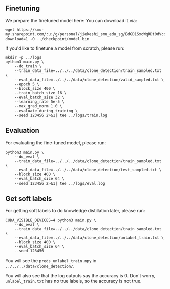 ## Finetuning
We prepare the finetuned model here:
You can download it via:
```
wget https://smu-my.sharepoint.com/:u:/g/personal/jiekeshi_smu_edu_sg/EdGD1SxoWqRDt0dVcqNO0TwBAluQj0KJA2DE9swMwUHkng?download=1 -O ../checkpoint/model.bin
```
If you'd like to finetune a model from scratch, please run:
```
mkdir -p ../logs
python3 main.py \
    --do_train \
    --train_data_file=../../../data/clone_detection/train_sampled.txt \
    --eval_data_file=../../../data/clone_detection/valid_sampled.txt \
    --epoch 5 \
    --block_size 400 \
    --train_batch_size 16 \
    --eval_batch_size 32 \
    --learning_rate 5e-5 \
    --max_grad_norm 1.0 \
    --evaluate_during_training \
    --seed 123456 2>&1| tee ../logs/train.log
```

## Evaluation
For evaluating the fine-tuned model, please run:
```
python3 main.py \
    --do_eval \
    --train_data_file=../../../data/clone_detection/train_sampled.txt \
    --eval_data_file=../../../data/clone_detection/test_sampled.txt \
    --block_size 400 \
    --eval_batch_size 64 \
    --seed 123456 2>&1| tee ../logs/eval.log
```

## Get soft labels
For getting soft labels to do knowledge distillation later, please run:
```
CUDA_VISIBLE_DEVICES=4 python3 main.py \
    --do_eval \
    --train_data_file=../../../data/clone_detection/train_sampled.txt \
    --eval_data_file=../../../data/clone_detection/unlabel_train.txt \
    --block_size 400 \
    --eval_batch_size 64 \
    --seed 123456
```
You will see the `preds_unlabel_train.npy` in `../../../data/clone_detection/`. 

You will also see that the log outputs say the accuracy is 0. Don't worry,  `unlabel_train.txt` has no true labels, so the accuracy is not true.